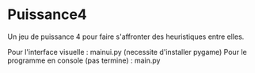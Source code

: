 # Puissance4
Un jeu de puissance 4 pour faire s'affronter des heuristiques entre elles.

Pour l'interface visuelle : mainui.py (necessite d'installer pygame)
Pour le programme en console (pas termine) : main.py
